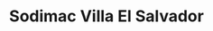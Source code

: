 ---
title: "Sodimac Villa El Salvador"
url: /villa-el-salvador/sodimac-villa-el-salvador/
shop: hágalo usted mismo
---
